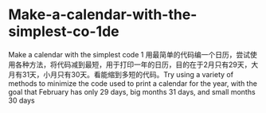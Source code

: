 # Make-a-calendar-with-the-simplest-co-1de
Make a calendar with the simplest code 1 用最简单的代码编一个日历，尝试使用各种方法，将代码减到最短，用于打印一年的日历，目的在于2月只有29天，大月有31天，小月只有30天。看能缩到多短的代码。Try using a variety of methods to minimize the code used to print a calendar for the year, with the goal that February has only 29 days, big months 31 days, and small months 30 days
